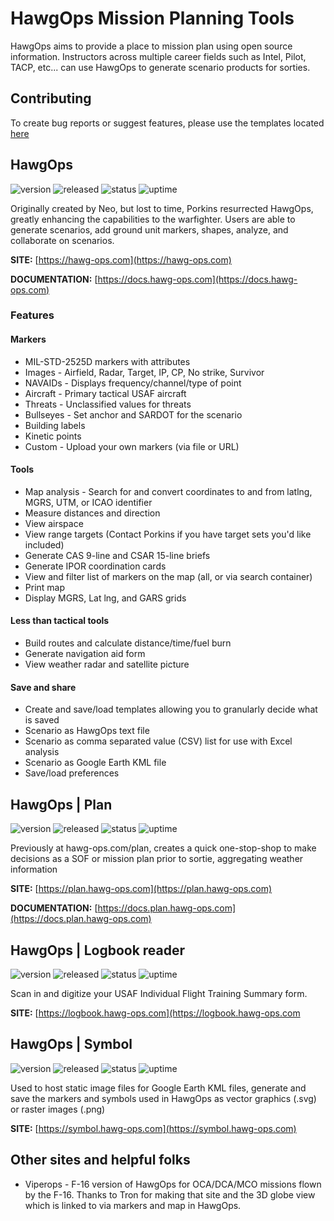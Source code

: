# HawgOps Mission Planning Tools

HawgOps aims to provide a place to mission plan using open source information.
Instructors across multiple career fields such as Intel, Pilot, TACP, etc... can use HawgOps to generate scenario products for sorties.

## Contributing
To create bug reports or suggest features, please use the templates located [here](https://github.com/hawgops/hawgops-public/issues/new/choose)

## HawgOps
![version](https://img.shields.io/badge/Version-v4-brightgreen?style=for-the-badge)
![released](https://img.shields.io/badge/Released-26_Oct_2023-blue?style=for-the-badge)
![status](https://status.hawg-ops.com/api/badge/1/status?style=for-the-badge)
![uptime](https://status.hawg-ops.com/api/badge/1/uptime?style=for-the-badge)

Originally created by Neo, but lost to time, Porkins resurrected HawgOps, greatly enhancing the capabilities to the warfighter.
Users are able to generate scenarios, add ground unit markers, shapes, analyze, and collaborate on scenarios.

**SITE:** [https://hawg-ops.com](https://hawg-ops.com)

**DOCUMENTATION:** [https://docs.hawg-ops.com](https://docs.hawg-ops.com)

### Features
#### Markers
* MIL-STD-2525D markers with attributes
* Images - Airfield, Radar, Target, IP, CP, No strike, Survivor
* NAVAIDs - Displays frequency/channel/type of point
* Aircraft - Primary tactical USAF aircraft
* Threats - Unclassified values for threats
* Bullseyes - Set anchor and SARDOT for the scenario
* Building labels
* Kinetic points
* Custom - Upload your own markers (via file or URL)
#### Tools
* Map analysis - Search for and convert coordinates to and from latlng, MGRS, UTM, or ICAO identifier
* Measure distances and direction
* View airspace
* View range targets (Contact Porkins if you have target sets you'd like included)
* Generate CAS 9-line and CSAR 15-line briefs
* Generate IPOR coordination cards
* View and filter list of markers on the map (all, or via search container)
* Print map
* Display MGRS, Lat lng, and GARS grids
#### Less than tactical tools
* Build routes and calculate distance/time/fuel burn
* Generate navigation aid form
* View weather radar and satellite picture
#### Save and share
* Create and save/load templates allowing you to granularly decide what is saved
* Scenario as HawgOps text file
* Scenario as comma separated value (CSV) list for use with Excel analysis
* Scenario as Google Earth KML file
* Save/load preferences

## HawgOps | Plan
![version](https://img.shields.io/badge/Version-v2-brightgreen?style=for-the-badge)
![released](https://img.shields.io/badge/Released-04_May_2024-blue?style=for-the-badge)
![status](https://status.hawg-ops.com/api/badge/2/status?style=for-the-badge)
![uptime](https://status.hawg-ops.com/api/badge/2/uptime?style=for-the-badge)

Previously at hawg-ops.com/plan, creates a quick one-stop-shop to make decisions as a SOF or mission plan prior to sortie, aggregating weather information

**SITE:** [https://plan.hawg-ops.com](https://plan.hawg-ops.com)

**DOCUMENTATION:** [https://docs.plan.hawg-ops.com](https://docs.plan.hawg-ops.com)

## HawgOps | Logbook reader
![version](https://img.shields.io/badge/Version-v1-brightgreen?style=for-the-badge)
![released](https://img.shields.io/badge/Released-07_Dec_2022-blue?style=for-the-badge)
![status](https://status.hawg-ops.com/api/badge/11/status?style=for-the-badge)
![uptime](https://status.hawg-ops.com/api/badge/11/uptime?style=for-the-badge)

Scan in and digitize your USAF Individual Flight Training Summary form.

**SITE:** [https://logbook.hawg-ops.com](https://logbook.hawg-ops.com

## HawgOps | Symbol
![version](https://img.shields.io/badge/Version-v2-brightgreen?style=for-the-badge)
![released](https://img.shields.io/badge/Released-30_Jan_2024-blue?style=for-the-badge)
![status](https://status.hawg-ops.com/api/badge/3/status?style=for-the-badge)
![uptime](https://status.hawg-ops.com/api/badge/3/uptime?style=for-the-badge)

Used to host static image files for Google Earth KML files, generate and save the markers and symbols used in HawgOps as vector graphics (.svg) or raster images (.png)

**SITE:** [https://symbol.hawg-ops.com](https://symbol.hawg-ops.com)

## Other sites and helpful folks
* Viperops - F-16 version of HawgOps for OCA/DCA/MCO missions flown by the F-16. Thanks to Tron for making that site and the 3D globe view which is linked to via markers and map in HawgOps.
